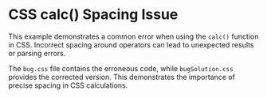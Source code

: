 # CSS calc() Spacing Issue

This example demonstrates a common error when using the `calc()` function in CSS.  Incorrect spacing around operators can lead to unexpected results or parsing errors.

The `bug.css` file contains the erroneous code, while `bugSolution.css` provides the corrected version.  This demonstrates the importance of precise spacing in CSS calculations.